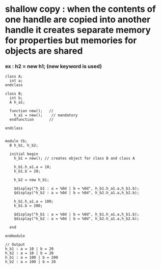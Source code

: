 # shallow copy : when the contents of one handle are copied into another handle it creates separate memory for properties but memories for objects are shared
### ex : h2 = new h1;     (new keyword is used)

```
class A;
  int a;
endclass

class B;
  int b;
  A h_a1;
  
  function new();   //
    h_a1 = new();    // mandatory
  endfunction       //
  
endclass


module tb;
  B h_b1, h_b2;
  
  initial begin
    h_b1 = new(); // creates object for class B and class A
    
    h_b1.h_a1.a = 10;
    h_b1.b = 20;
    
    h_b2 = new h_b1;
    
    $display("h_b1 : a = %0d | b = %0d", h_b1.h_a1.a,h_b1.b);
    $display("h_b2 : a = %0d | b = %0d", h_b2.h_a1.a,h_b2.b);

    h_b1.h_a1.a = 100;
    h_b1.b = 200;
    
    $display("h_b1 : a = %0d | b = %0d", h_b1.h_a1.a,h_b1.b);
    $display("h_b2 : a = %0d | b = %0d", h_b2.h_a1.a,h_b2.b);
    
  end
  
endmodule

// Output
h_b1 : a = 10 | b = 20
h_b2 : a = 10 | b = 20
h_b1 : a = 100 | b = 200
h_b2 : a = 100 | b = 20
```
